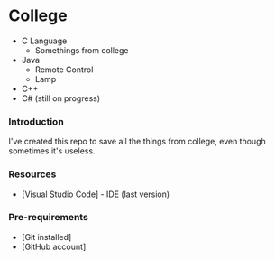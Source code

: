# College
* C Language
	- Somethings from college
* Java
	- Remote Control
	- Lamp
* C++
* C# (still on progress)

### Introduction
I've created this repo to save all the things from college, even though 
sometimes it's useless.

### Resources
* [Visual Studio Code] - IDE (last version)
### Pre-requirements
- [Git installed]
- [GitHub account]
